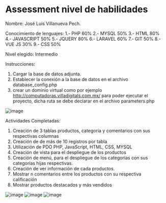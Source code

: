# Assessment nivel de habilidades
 
Nombre: José Luis Villanueva Pech.

Conocimiento de lenguajes:
1.- PHP 60%
2.- MYSQL 50%
3.- HTML 80%
4.- JAVASCRIPT 50%
5.- JQUERY 80%
6.- LARAVEL 60%
7.- GIT 50%
8.- VUE JS 30%
9.- CSS 50%

Nivel elegido: Intermedio

Instrucciones:
1. Cargar la base de datos adjunta.
2. Establecer la conexión a la base de datos en el archivo database_config.php
3. crear un dominio virtual como por ejemplo http://computadoras.villadigitals.com.mx/  para poder ejecutar el proyecto, dicha ruta se debe declarar en el archivo parameters.php

![image](https://user-images.githubusercontent.com/54222990/189005558-608e6e64-b7d1-47f3-80f2-bd41732741e4.png)


Actividades Completadas:

1. Creación de  3 tablas productos, categoría y comentarios con sus respectivas columnas
2. Creación de de más de 10 registros por tabla
3. Utilización de PDO PHP, JavaScript, HTML, CSS, MYSQL
5. Creación de vista para el despliegue de los productos 
6. Creación de menú, para el despliegue de los categorías con sus categorías hijas respectivas.
7. Creación de ver información de cada productos.
8. Mostrar n comentarios entre los productos con su respectiva calificación
9. Mostrar productos destacados y más vendidos


![image](https://user-images.githubusercontent.com/54222990/189002635-1e6ba9c0-0263-4fe0-ae62-b2018d336559.png)
![image](https://user-images.githubusercontent.com/54222990/189002672-811c94b1-5576-4478-bdbf-e5ca300ecc15.png)
![image](https://user-images.githubusercontent.com/54222990/189002709-74fd2b98-527d-46a0-b110-615353a4a71e.png)


